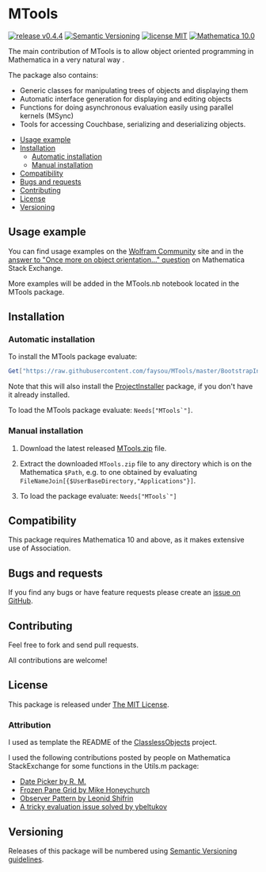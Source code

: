 # MTools

[![release v0.4.4](http://img.shields.io/badge/release-v0.4.4-blue.svg)](https://github.com/faysou/MTools/releases/latest)
[![Semantic Versioning](https://img.shields.io/badge/SemVer-2.0.0-green.svg)](http://semver.org/spec/v2.0.0.html)
[![license MIT](https://img.shields.io/badge/license-MIT-blue.svg)](https://github.com/faysou/MTools/blob/master/LICENSE)
[![Mathematica 10.0](https://img.shields.io/badge/Mathematica-10+-green.svg)](#compatibility)

The main contribution of MTools is to allow object oriented programming in Mathematica in a very natural way .

The package also contains:
 - Generic classes for manipulating trees of objects and displaying them
 - Automatic interface generation for displaying and editing objects
 - Functions for doing asynchronous evaluation easily using parallel kernels (MSync)
 - Tools for accessing Couchbase, serializing and deserializing objects.


* [Usage example](#usage-example)
* [Installation](#installation)
	* [Automatic installation](#automatic-installation)
    * [Manual installation](#manual-installation)
* [Compatibility](#compatibility)
* [Bugs and requests](#bugs-and-requests)
* [Contributing](#contributing)
* [License](#license)
* [Versioning](#versioning)

## Usage example

You can find usage examples on the [Wolfram Community](http://community.wolfram.com/groups/-/m/t/880686) site and
in the [answer to "Once more on object orientation..." question](http://mathematica.stackexchange.com/a/119896/66)
on Mathematica Stack Exchange.

More examples will be added in the MTools.nb notebook located in the MTools package.


## Installation

### Automatic installation

To install the MTools package evaluate:
```Mathematica
Get["https://raw.githubusercontent.com/faysou/MTools/master/BootstrapInstall.m"]
```

Note that this will also install the
[ProjectInstaller](https://github.com/lshifr/ProjectInstaller)
package, if you don't have it already installed.

To load the MTools package evaluate: ``Needs["MTools`"]``.

### Manual installation

1. Download the latest released
   [MTools.zip](https://github.com/faysou/MTools/releases/download/0.4.4/MTools.zip)
   file.

2. Extract the downloaded `MTools.zip` file to any directory which is on the
   Mathematica `$Path`, e.g. to one obtained by evaluating
   `FileNameJoin[{$UserBaseDirectory,"Applications"}]`.

3. To load the package evaluate: ``Needs["MTools`"]``

## Compatibility

This package requires Mathematica 10 and above, as it makes extensive use of Association.



## Bugs and requests

If you find any bugs or have feature requests please create an
[issue on GitHub](https://github.com/faysou/MTools/issues).



## Contributing

Feel free to fork and send pull requests.

All contributions are welcome!



## License

This package is released under
[The MIT License](https://github.com/faysou/MTools/blob/master/LICENSE).


### Attribution

I used as template the README of the [ClasslessObjects](https://github.com/jkuczm/MathematicaClasslessObjects) project.

I used the following contributions posted by people on Mathematica StackExchange for some functions in the Utils.m package:  

- [Date Picker by R. M.](http://mathematica.stackexchange.com/a/16550/66)  
- [Frozen Pane Grid by Mike Honeychurch](http://mathematica.stackexchange.com/a/21122/66)     
- [Observer Pattern by Leonid Shifrin](http://mathematica.stackexchange.com/a/47664/66)     
- [A tricky evaluation issue solved by ybeltukov](http://mathematica.stackexchange.com/a/73017/66)   




## Versioning

Releases of this package will be numbered using
[Semantic Versioning guidelines](http://semver.org/).